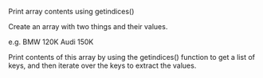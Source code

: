 Print array contents using getindices()

Create an array with two things and their values.

e.g.  BMW 120K
      Audi 150K

Print contents of this array
by using the getindices() function to get a list of
keys, and then iterate over the keys to extract the
values.

